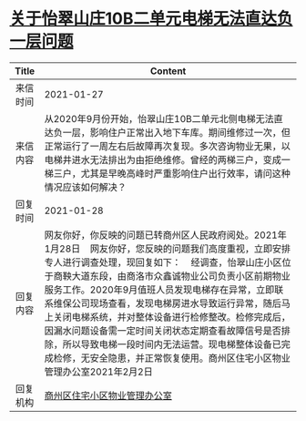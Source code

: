 # <a href="http://www.shangluo.gov.cn/zmhd/ldxxxx.jsp?urltype=leadermail.LeaderMailContentUrl&wbtreeid=1112&leadermailid=6862">关于怡翠山庄10B二单元电梯无法直达负一层问题</a>
|Title|Content|
|:---:|---|
|来信时间|2021-01-27|
|来信内容|从2020年9月份开始，怡翠山庄10B二单元北侧电梯无法直达负一层，影响住户正常出入地下车库。期间维修过一次，但正常运行了一周左右后故障再次复现。多次咨询物业无果，以电梯井进水无法排出为由拒绝维修。曾经的两梯三户，变成一梯三户，尤其是早晚高峰时严重影响住户出行效率，请问这种情况应该如何解决？|
|回复时间|2021-01-28|
|回复内容|网友你好，你反映的问题已转商州区人民政府阅处。2021年1月28日    网友你好，您反映的问题我们高度重视，立即安排专人进行调查处理，现回复如下：    经调查，怡翠山庄小区位于商鞅大道东段，由商洛市众鑫诚物业公司负责小区前期物业服务工作。2020年9月值班人员发现电梯存在异常，立即联系维保公司现场查看，发现电梯房进水导致运行异常，随后马上关闭电梯系统，并对整体设备进行检修整改。检修完成后，因漏水问题设备需一定时间关闭状态定期查看故障信号是否排除，所以导致电梯一段时间内无法运营。现电梯整体设备已完成检修，无安全隐患，并正常恢复使用。商州区住宅小区物业管理办公室2021年2月2日|
|回复机构|<a href="../../categories/agencies/商州区住宅小区物业管理办公室.md">商州区住宅小区物业管理办公室</a>|
